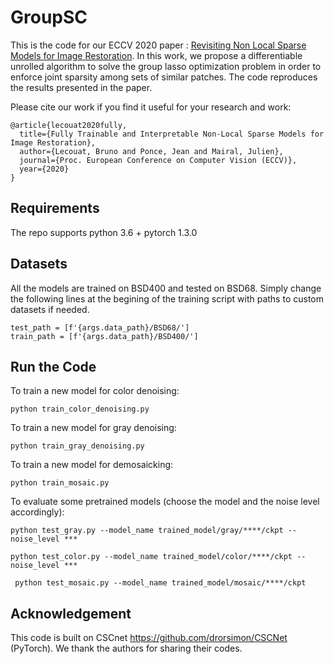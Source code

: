 # GroupSC

This is the code for our ECCV 2020 paper : 
[Revisiting Non Local Sparse Models for Image Restoration](https://arxiv.org/abs/1912.02456).
In this work, we propose a differentiable unrolled algorithm to solve the group lasso optimization problem 
in order to enforce joint sparsity among sets of similar patches.
The code reproduces the results presented in the paper.

Please cite our work if you find it useful for your research and work:
```
@article{lecouat2020fully,
  title={Fully Trainable and Interpretable Non-Local Sparse Models for Image Restoration},
  author={Lecouat, Bruno and Ponce, Jean and Mairal, Julien},
  journal={Proc. European Conference on Computer Vision (ECCV)},
  year={2020}
}
```
## Requirements

The repo supports python 3.6 + pytorch 1.3.0

## Datasets
All the models are trained on BSD400 and tested on BSD68. Simply change the following lines at the begining of the 
training script with paths to custom datasets if needed.

```
test_path = [f'{args.data_path}/BSD68/']
train_path = [f'{args.data_path}/BSD400/']
```

## Run the Code


To train a new model for color denoising:
```
python train_color_denoising.py
```
To train a new model for gray denoising:
```
python train_gray_denoising.py
```

To train a new model for demosaicking:
```
python train_mosaic.py
```

To evaluate some pretrained models (choose the model and the noise level accordingly):

```
python test_gray.py --model_name trained_model/gray/****/ckpt --noise_level ***
```

```
python test_color.py --model_name trained_model/color/****/ckpt --noise_level ***

```

```
 python test_mosaic.py --model_name trained_model/mosaic/****/ckpt
```

## Acknowledgement

This code is built on CSCnet https://github.com/drorsimon/CSCNet (PyTorch). We thank the authors for sharing their codes. 

